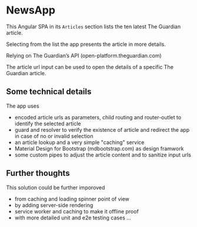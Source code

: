 # NewsApp

This Angular SPA in its `Articles` section lists the ten latest The Guardian article.

Selecting from the list the app presents the article in more details.

Relying on The Guardian’s API (open-platform.theguardian.com)

The article url input can be used to open the details of a specific The Guardian article.

## Some technical details

The app uses 
- encoded article urls as parameters, child routing and router-outlet to identify the selected article
- guard and resolver to verify the existence of article and redirect the app in case of no or invalid selection
- an article lookup and a very simple "caching" service
- Material Design for Bootstrap (mdbootstrap.com) as design framwork
- some custom pipes to adjust the article content and to sanitize input urls 

## Further thoughts

This solution could be further imporoved
- from caching and loading spinner point of view
- by adding server-side rendering
- service worker and caching to make it offline proof
- with more detailed unit and e2e testing cases
...
